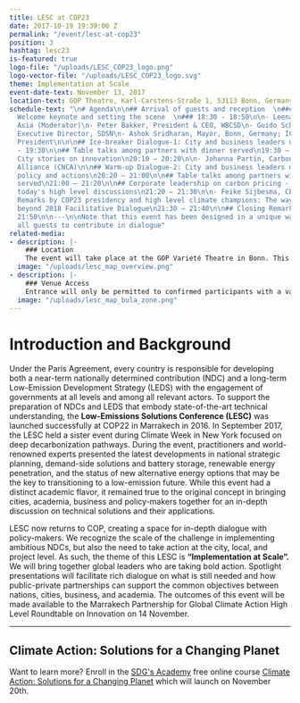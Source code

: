 ```yaml
---
title: LESC at COP23
date: 2017-10-19 19:39:00 Z
permalink: "/event/lesc-at-cop23"
position: 3
hashtag: lesc23
is-featured: true
logo-file: "/uploads/LESC_COP23_logo.png"
logo-vector-file: "/uploads/LESC_COP23_logo.svg"
theme: Implementation at Scale
event-date-text: November 13, 2017
location-text: GOP Theatre, Karl-Carstens-Straße 1, 53113 Bonn, Germany, COP23
schedule-text: "\n# Agenda\n\n## Arrival of guests and reception  \n### 17:30 - 18:30\n\n##
  Welcome keynote and setting the scene  \n### 18:30 - 18:50\n\n- Leena Wokeck, CSR
  Asia (Moderator)\n- Peter Bakker, President & CEO, WBCSD\n- Guido Schmidt-Traub,
  Executive Director, SDSN\n- Ashok Sridharan, Mayor, Bonn, Germany; ICLEI First Vice
  President\n\n\n## Ice-breaker Dialogue-1: City and business leaders on innovation\n18:50
  - 19:30\n\n## Table talks among partners with dinner served\n19:30 – 20:10\n\n##
  City stories on innovation\n20:10 – 20:20\n\n- Johanna Partin, Carbon Neutral Cities
  Alliance (CNCA)\n\n## Warm-up Dialogue-2: City and business leaders on science-based
  policy and actions\n20:20 – 21:00\n\n## Table talks among partners with desserts
  served\n21:00 – 21:20\n\n## Corporate leadership on carbon pricing - a debrief of
  today's high level discussions\n21:20 – 21:30\n\n- Feike Sijbesma, CEO, Royal DSM\n\n##
  Remarks by COP23 presidency and high level climate champions: The way towards and
  beyond 2018 Facilitative Dialogue\n21:30 – 21:40\n\n## Closing Remarks\n21:40 –
  21:50\n\n---\n\nNote that this event has been designed in a unique way to allow
  all guests to contribute in dialogue"
related-media:
- description: |-
    ### Location
    The event will take place at the GOP Varieté Theatre in Bonn. This is located at the centre of the Bula Zone. The street address is Karl-Carstens-Straße 1, 53113 Bonn.
  image: "/uploads/lesc_map_overview.png"
- description: |-
    ### Venue Access
    Entrance will only be permitted to confirmed participants with a valid ticket issued by LESC. Access to the venue will be assured for ticket holders. No Bula Zone accreditation will be necessary.
  image: "/uploads/lesc_map_bula_zone.png"
---
```


# Introduction and Background

Under the Paris Agreement, every country is responsible for developing both a near-term nationally determined contribution (NDC) and a long-term Low-Emission Development Strategy (LEDS) with the engagement of governments at all levels and among all relevant actors. To support the preparation of NDCs and LEDS that embody state-of-the-art technical understanding, the **Low-Emissions Solutions Conference (LESC)** was launched successfully at COP22 in Marrakech in 2016.  In September 2017, the LESC held a sister event during Climate Week in New York focused on deep decarbonization pathways. During the event, practitioners and world-renowned experts presented the latest developments in national strategic planning, demand-side solutions and battery storage, renewable energy penetration, and the status of new alternative energy options that may be the key to transitioning to a low-emission future. While this event had a distinct academic flavor, it remained true to the original concept in bringing cities, academia, business and policy-makers together for an in-depth discussion on technical solutions and their applications.

LESC now returns to COP, creating a space for in-depth dialogue with policy-makers. We recognize the scale of the challenge in implementing ambitious NDCs, but also the need to take action at the city, local, and project level. As such, the theme of this LESC is **“Implementation at Scale”.** We will bring together global leaders who are taking bold action.  Spotlight presentations will facilitate rich dialogue on what is still needed and how public-private partnerships can support the common objectives between nations, cities, business, and academia. The outcomes of this event will be made available to the Marrakech Partnership for Global Climate Action High Level Roundtable on Innovation on 14 November.

---

<div class="video" data-embed="46W7iCg5bQE">
  <div class="play-button"></div>
</div>
<div class="video-meta">
  <h2 class="video-title">Climate Action: Solutions for a Changing Planet</h2>
  <p class="video-excerpt">Want to learn more? Enroll in the <a href="http://sdgacademy.org">SDG's Academy</a> free online course <a href="https://courses.sdgacademy.org/learn/climate-action-solutions-for-a-changing-planet-november-2017">Climate Action: Solutions for a Changing Planet</a> which will launch on November 20th.</p>
</div>

